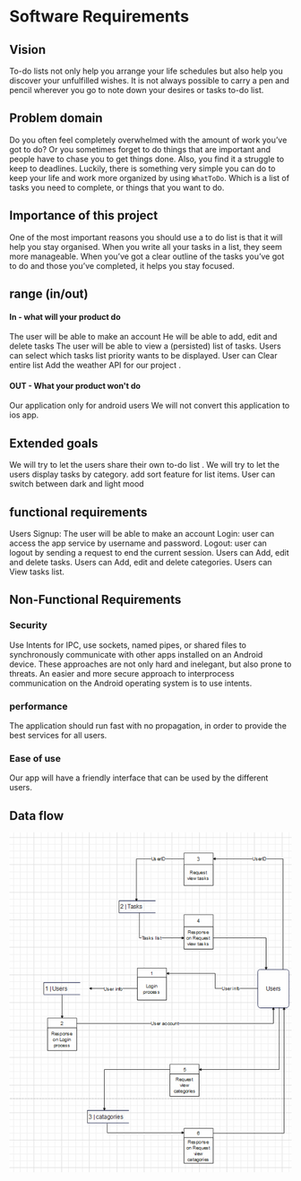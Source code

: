 # Software Requirements

## Vision
To-do lists not only help you arrange your life schedules but also help you discover your unfulfilled wishes. It is not always possible to carry a pen and pencil wherever you go to note down your desires or tasks to-do list.

## Problem domain
Do you often feel completely overwhelmed with the amount of work you’ve got to do? Or you sometimes forget to do things that are important and people have to chase you to get things done.
Also, you find it a struggle to keep to deadlines. Luckily, there is something very simple you can do to keep your life and work more organized by using `WhatToDo`. Which is a list of tasks you need to complete, or things that you want to do.
 
## Importance of this project
One of the most important reasons you should use a to do list is that it will help you stay organised. When you write all your tasks in a list, they seem more manageable. When you’ve got a clear outline of the tasks you’ve got to do and those you’ve completed, it helps you stay focused.

## range (in/out)
#### In - what will your product do
The user will be able to make an account 
He will be able to add, edit and delete tasks
The user will be able to  view a (persisted) list of tasks.
 Users can select which tasks list priority wants to be displayed.
 User can Clear entire list
Add the weather API for our project .
 
#### OUT - What your product won't do
Our application only for android users We will not convert this application to ios app.
## Extended goals
We will try to let the users share their own to-do list .
We will try to let the users display tasks by category.
add sort feature for list items.
User can switch between dark and light mood
 
## functional requirements
Users
Signup: The user will be able to make an account 
Login: user can access the app service by username and password.
Logout: user  can logout by sending a request to end the current session.
Users can Add, edit and delete tasks.
Users can Add, edit and delete categories.
Users  can View tasks list.
 
 
 
## Non-Functional Requirements
### Security 
Use Intents for IPC, use sockets, named pipes, or shared files to  synchronously communicate with other apps installed on an Android device. These approaches are not only hard and inelegant, but also prone to threats. An easier and more secure approach to interprocess communication on the Android operating system is to use intents.
 
### performance
The application should run fast with no propagation, in order to provide the best services for all users.
 
### Ease of use
Our app will have a friendly interface that can be used by the different users. 
 
## Data flow
![DFD](DFD.PNG)
